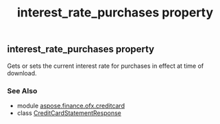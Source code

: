 ﻿---
title: interest_rate_purchases property
second_title: Aspose.Finance for Python via .NET API References
description: 
type: docs
weight: 100
url: /python-net/aspose.finance.ofx.creditcard/creditcardstatementresponse/interest_rate_purchases/
is_root: false
---

## interest_rate_purchases property


Gets or sets the current interest rate for purchases in effect at time of download.

### See Also
* module [aspose.finance.ofx.creditcard](../../)
* class [CreditCardStatementResponse](/finance/python-net/aspose.finance.ofx.creditcard/creditcardstatementresponse)
